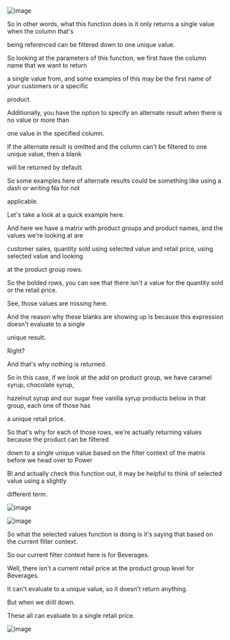 
![image](https://github.com/liubovkyry/DAX/assets/118057504/27253bbf-3ada-4fa0-bd2c-1f37b351709a)


So in other words, what this function does is it only returns a single value when the column that's

being referenced can be filtered down to one unique value.

So looking at the parameters of this function, we first have the column name that we want to return

a single value from, and some examples of this may be the first name of your customers or a specific

product.

Additionally, you have the option to specify an alternate result when there is no value or more than

one value in the specified column.

If the alternate result is omitted and the column can't be filtered to one unique value, then a blank

will be returned by default.

So some examples here of alternate results could be something like using a dash or writing Na for not

applicable.

Let's take a look at a quick example here.

And here we have a matrix with product groups and product names, and the values we're looking at are

customer sales, quantity sold using selected value and retail price, using selected value and looking

at the product group rows.

So the bolded rows, you can see that there isn't a value for the quantity sold or the retail price.

See, those values are missing here.

And the reason why these blanks are showing up is because this expression doesn't evaluate to a single

unique result.

Right?

And that's why nothing is returned.

So in this case, if we look at the add on product group, we have caramel syrup, chocolate syrup,

hazelnut syrup and our sugar free vanilla syrup products below in that group, each one of those has

a unique retail price.

So that's why for each of those rows, we're actually returning values because the product can be filtered

down to a single unique value based on the filter context of the matrix before we head over to Power

BI and actually check this function out, it may be helpful to think of selected value using a slightly

different term.

![image](https://github.com/liubovkyry/DAX/assets/118057504/bec1f88a-b6ab-4e54-9025-cf0145dc8e82)

![image](https://github.com/liubovkyry/DAX/assets/118057504/bfdb8591-3da6-4728-8881-51dc5401ca84)

So what the selected values function is doing is it's saying that based on the current filter context.

So our current filter context here is for Beverages.


Well, there isn't a current retail price at the product group level for Beverages.

It can't evaluate to a unique value, so it doesn't return anything.

But when we drill down.

These all can evaluate to a single retail price.

![image](https://github.com/liubovkyry/DAX/assets/118057504/25bb580c-5518-42d6-b48e-69e4c65ba6d1)



